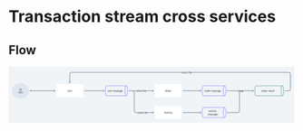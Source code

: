# Transaction stream cross services


## Flow

![flow](data/94b493bb-0c7b-4c20-9548-2643998a71d1.png)